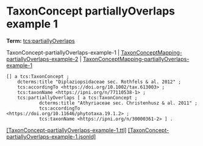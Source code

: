 # TaxonConcept partiallyOverlaps example 1


**Term:** [tcs:partiallyOverlaps](/terms/#tcs_partiallyoverlaps)

TaxonConcept-partiallyOverlaps-example-1 | [TaxonConceptMapping-partiallyOverlaps-example-2](./TaxonConceptMapping-partiallyOverlaps-example-2.html) | [TaxonConceptMapping-partiallyOverlaps-example-1](./TaxonConceptMapping-partiallyOverlaps-example-1.html)
```turtle
[] a tcs:TaxonConcept ;
    dcterms:title "Diplaziopsidaceae sec. Rothfels & al. 2012" ;
    tcs:accordingTo <https://doi.org/10.1002/tax.613003> ;
    tcs:taxonName <https://ipni.org/n/77110538-1> ;
    tcs:partiallyOverlaps [ a tcs:TaxonConcept ;
            dcterms:title "Athyriaceae sec. Christenhusz & al. 2011" ;
            tcs:accordingTo <https://doi.org/10.11646/phytotaxa.19.1.2> ;
            tcs:taxonName <https://ipni.org/n/30000361-2> ] .
```

[&#91;TaxonConcept-partiallyOverlaps-example-1.ttl&#93;](https://github.com/tdwg/tcs2/blob/master/examples/TaxonConcept-partiallyOverlaps-example-1.ttl)&nbsp;[&#91;TaxonConcept-partiallyOverlaps-example-1.jsonld&#93;](https://github.com/tdwg/tcs2/blob/master/examples/TaxonConcept-partiallyOverlaps-example-1.jsonld)


